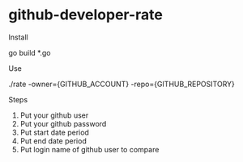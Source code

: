 # github-developer-rate

Install

go build *.go

Use

./rate -owner={GITHUB_ACCOUNT} -repo={GITHUB_REPOSITORY}

Steps

1) Put your github user
2) Put your github password
3) Put start date period
4) Put end date period
5) Put login name of github user to compare

